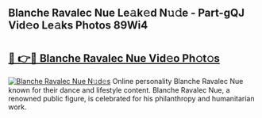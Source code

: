 ## Blanche Ravalec Nue Le𝚊k𝚎d N𝚞𝚍e - Part-gQJ Vid𝚎o Le𝚊ks Photos 89Wi4

# <h2><a href="http://fb9ro3.evod.top/?m=Blanche+Ravalec+Nue">🔗 👉🔴 Blanche Ravalec Nue Vid𝚎o Ph𝚘t𝚘s</a></h2>

[![Blanche Ravalec Nue N𝚞d𝚎s](https://i.imgur.com/8V9OHl7.gif)](http://fb9ro3.evod.top/?m=Blanche+Ravalec+Nue)
Online personality Blanche Ravalec Nue known for their dance and lifestyle content. Blanche Ravalec Nue, a renowned public figure, is celebrated for his philanthropy and humanitarian work. 
